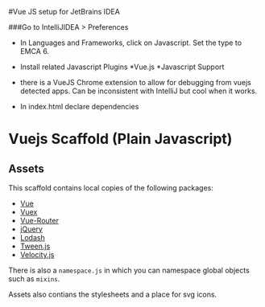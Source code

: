 #Vue JS setup for JetBrains IDEA

###Go to IntelliJIDEA > Preferences
* In Languages and Frameworks, click on Javascript. Set the type to EMCA 6.
* Install related Javascript Plugins
    *Vue.js
    *Javascript Support
    
* there is a VueJS Chrome extension to allow for debugging from vuejs detected apps. Can be inconsistent with IntelliJ but cool when it works.    
    
* In index.html declare dependencies
    






# Vuejs Scaffold (Plain Javascript)

## Assets

This scaffold contains local copies of the following packages:

* [Vue](https://vuejs.org/v2/guide/)
* [Vuex](https://vuex.vuejs.org/en/)
* [Vue-Router](https://router.vuejs.org/en/)
* [jQuery](https://jquery.com/)
* [Lodash](https://lodash.com/docs/4.17.4)
* [Tween.js](https://github.com/tweenjs/tween.js/)
* [Velocity.js](http://velocityjs.org/)

There is also a `namespace.js` in which you can namespace global objects such as `mixins`.

Assets also contians the stylesheets and a place for svg icons.

